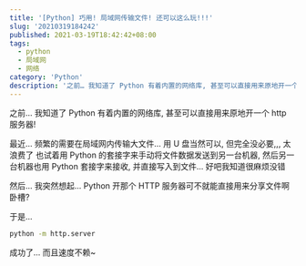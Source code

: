 ```yaml
---
title: '[Python] 巧用! 局域网传输文件! 还可以这么玩!!!'
slug: '20210319184242'
published: 2021-03-19T18:42:42+08:00
tags:
  - python
  - 局域网
  - 网络
category: 'Python'
description: '之前… 我知道了 Python 有着内置的网络库, 甚至可以直接用来原地开一个 http 服务器!最近… 频繁的需要在局域网内传输大文件… 用 U 盘当然可以, 但完全没必要, 太浪费了也试着用 Python 的套接字来手动将文件数据发送到另一台机器, 然后另一台机器也用 Python 套接字来接收, 并直接写入到文件… 好吧我知道很麻烦没错然后… 我突然想起… Python 开那个 HTTP 服务器可不就能直接用来分享文件啊卧槽?于是…python -m http.server成功了… 而且'
---
```


之前... 我知道了 Python 有着内置的网络库, 甚至可以直接用来原地开一个 http 服务器!


最近... 频繁的需要在局域网内传输大文件... 用 U 盘当然可以, 但完全没必要,,, 太浪费了
也试着用 Python 的套接字来手动将文件数据发送到另一台机器, 然后另一台机器也用 Python 套接字来接收, 并直接写入到文件... 好吧我知道很麻烦没错


然后... 我突然想起... Python 开那个 HTTP 服务器可不就能直接用来分享文件啊卧槽?


于是...

```bash
python -m http.server
```

成功了... 而且速度不赖~
